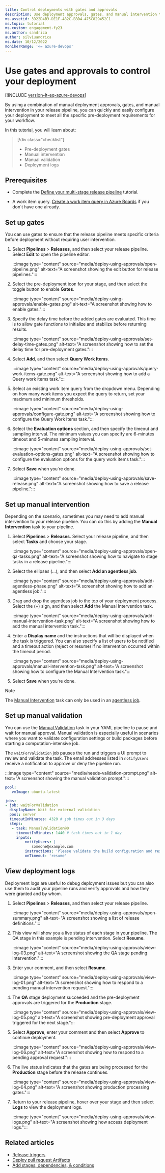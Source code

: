 ```yaml
---
title: Control deployments with gates and approvals
description: Use deployment approvals, gates, and manual intervention to control your deployment
ms.assetid: 3D22D4B3-DE1F-482C-BBD4-475C829452C1
ms.topic: tutorial
ms.custom: engagement-fy23
ms.author: sandrica
author: silviuandrica
ms.date: 10/12/2022
monikerRange: '<= azure-devops'
---
```


# Use gates and approvals to control your deployment

[!INCLUDE [version-lt-eq-azure-devops](../../includes/version-lt-eq-azure-devops.md)]

By using a combination of manual deployment approvals, gates, and manual intervention in your release pipeline, you can quickly and easily configure your deployment to meet all the specific pre-deployment requirements for your workflow.

In this tutorial, you will learn about:

> [!div class="checklist"]
> * Pre-deployment gates
> * Manual intervention
> * Manual validation
> * Deployment logs

## Prerequisites

- Complete the [Define your multi-stage release pipeline](define-multistage-release-process.md) tutorial.

- A work item query. [Create a work item query in Azure Boards](../../boards/queries/using-queries.md) if you don't have one already.

## Set up gates

You can use gates to ensure that the release pipeline meets specific criteria before deployment without requiring user intervention.

1. Select **Pipelines** > **Releases**, and then select your release pipeline. Select **Edit** to open the pipeline editor.

    :::image type="content" source="media/deploy-using-approvals/open-pipeline.png" alt-text="A screenshot showing the edit button for release pipelines.":::

1. Select the pre-deployment icon for your stage, and then select the toggle button to enable **Gates**.   

    :::image type="content" source="media/deploy-using-approvals/enable-gates.png" alt-text="A screenshot showing how to enable gates.":::

1. Specify the delay time before the added gates are evaluated. This time is to allow gate functions to initialize and stabilize before returning results.

    :::image type="content" source="media/deploy-using-approvals/set-delay-time-gates.png" alt-text="A screenshot showing how to set the delay time for pre-deployment gates.":::

1. Select **Add**, and then select **Query Work Items**.

    :::image type="content" source="media/deploy-using-approvals/query-work-items-gate.png" alt-text="A screenshot showing how to add a Query work items task.":::

1. Select an existing work item query from the dropdown menu. Depending on how many work items you expect the query to return, set your maximum and minimum thresholds.

    :::image type="content" source="media/deploy-using-approvals/configure-gate.png" alt-text="A screenshot showing how to configure the Query Work Items task.":::

1. Select the **Evaluation options** section, and then specify the timeout and sampling interval. The minimum values you can specify are 6-minutes timeout and 5-minutes sampling interval.

    :::image type="content" source="media/deploy-using-approvals/set-evaluation-options-gates.png" alt-text="A screenshot showing how to configure the evaluation options for the query work items task.":::

1. Select **Save** when you're done.

    :::image type="content" source="media/deploy-using-approvals/save-release.png" alt-text="A screenshot showing how to save a release pipeline.":::
   
## Set up manual intervention 

Depending on the scenario, sometimes you may need to add manual intervention to your release pipeline. You can do this by adding the **Manual Intervention** task to your pipeline.

1. Select **Pipelines** > **Releases**. Select your release pipeline, and then select **Tasks** and choose your stage.

    :::image type="content" source="media/deploy-using-approvals/open-qa-tasks.png" alt-text="A screenshot showing how to navigate to stage tasks in a release pipeline.":::

1. Select the ellipses (...), and then select **Add an agentless job**.

    :::image type="content" source="media/deploy-using-approvals/add-agentless-phase.png" alt-text="A screenshot showing how to add an agentless job.":::

1. Drag and drop the agentless job to the top of your deployment process. Select the (+) sign, and then select **Add** the Manual Intervention task.

    :::image type="content" source="media/deploy-using-approvals/add-manual-intervention-task.png" alt-text="A screenshot showing how to add the manual intervention task.":::

1. Enter a **Display name** and the instructions that will be displayed when the task is triggered. You can also specify a list of users to be notified and a timeout action (reject or resume) if no intervention occurred within the timeout period.

    :::image type="content" source="media/deploy-using-approvals/manual-intervention-task.png" alt-text="A screenshot showing how to configure the Manual Intervention task.":::

1. Select **Save** when you're done.

> [!NOTE]
> The [Manual Intervention](/azure/devops/pipelines/tasks/reference/manual-intervention-v8) task can only be used in an [agentless job](../process/phases.md#server-jobs).

## Set up manual validation 

You can use the [Manual Validation](/azure/devops/pipelines/tasks/reference/manual-validation-v0) task in your YAML pipeline to pause and wait for manual approval. Manual validation is especially useful in scenarios where you want to validate configuration settings or build packages before starting a computation-intensive job.

The `waitForValidation` job pauses the run and triggers a UI prompt to review and validate the task. The email addresses listed in `notifyUsers` receive a notification to approve or deny the pipeline run. 

:::image type="content" source="media/needs-validation-prompt.png" alt-text="A screenshot showing the manual validation prompt.":::
    

```YAML
pool: 
   vmImage: ubuntu-latest

jobs:
- job: waitForValidation
  displayName: Wait for external validation  
  pool: server    
  timeoutInMinutes: 4320 # job times out in 3 days
  steps:   
   - task: ManualValidation@0
     timeoutInMinutes: 1440 # task times out in 1 day
     inputs:
         notifyUsers: |
            someone@example.com
         instructions: 'Please validate the build configuration and resume'
         onTimeout: 'resume'
```

## View deployment logs

Deployment logs are useful to debug deployment issues but you can also use them to audit your pipeline runs and verify approvals and how they were granted and by whom. 

1. Select **Pipelines** > **Releases**, and then select your release pipeline.

    :::image type="content" source="media/deploy-using-approvals/open-summary.png" alt-text="A screenshot showing a list of release definitions.":::

1. This view will show you a live status of each stage in your pipeline. The QA stage in this example is pending intervention. Select **Resume**. 

    :::image type="content" source="media/deploy-using-approvals/view-log-03.png" alt-text="A screenshot showing the QA stage pending intervention.":::

1. Enter your comment, and then select **Resume**.

    :::image type="content" source="media/deploy-using-approvals/view-log-01.png" alt-text="A screenshot showing how to respond to a pending manual intervention request.":::

1. The **QA** stage deployment succeeded and the pre-deployment approvals are triggered for the **Production** stage.

    :::image type="content" source="media/deploy-using-approvals/view-log-05.png" alt-text="A screenshot showing pre-deployment approval triggered for the next stage.":::

1. Select **Approve**, enter your comment and then select **Approve** to continue deployment.

    :::image type="content" source="media/deploy-using-approvals/view-log-06.png" alt-text="A screenshot showing how to respond to a pending approval request.":::

1. The live status indicates that the gates are being processed for the **Production** stage before the release continues.  

    :::image type="content" source="media/deploy-using-approvals/view-log-04.png" alt-text="A screenshot showing production processing gates.":::

1. Return to your release pipeline, hover over your stage and then select **Logs** to view the deployment logs. 

    :::image type="content" source="media/deploy-using-approvals/view-logs.png" alt-text="A screenshot showing how access deployment logs.":::

## Related articles

- [Release triggers](triggers.md)
- [Deploy pull request Artifacts](deploy-pull-request-builds.md)
- [Add stages, dependencies, & conditions](../process/stages.md)
